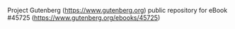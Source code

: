 Project Gutenberg (https://www.gutenberg.org) public repository for eBook #45725 (https://www.gutenberg.org/ebooks/45725)
